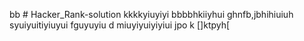bb # Hacker_Rank-solution
kkkkyiuyiyi
bbbbhkiiyhui
ghnfb,jbhihiuiuh
syuiyuitiyiuyui
fguyuyiu
d
miuyiyuiyiyiui
jpo
k
[]ktpyh[
